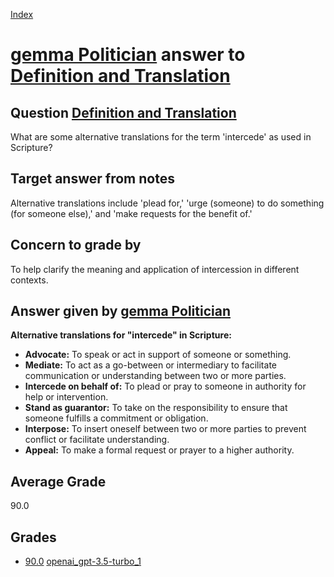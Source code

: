 
[Index](../../../index.md)
# [gemma Politician](../../answering_models/gemma_Politician.md) answer to [Definition and Translation](../../questions/Definition_and_Translation.md)

## Question [Definition and Translation](../../questions/Definition_and_Translation.md)
What are some alternative translations for the term 'intercede' as used in Scripture?

## Target answer from notes
Alternative translations include 'plead for,' 'urge (someone) to do something (for someone else),' and 'make requests for the benefit of.'

## Concern to grade by
To help clarify the meaning and application of intercession in different contexts.

## Answer given by [gemma Politician](../../answering_models/gemma_Politician.md)
**Alternative translations for "intercede" in Scripture:**

* **Advocate:** To speak or act in support of someone or something.
* **Mediate:** To act as a go-between or intermediary to facilitate communication or understanding between two or more parties.
* **Intercede on behalf of:** To plead or pray to someone in authority for help or intervention.
* **Stand as guarantor:** To take on the responsibility to ensure that someone fulfills a commitment or obligation.
* **Interpose:** To insert oneself between two or more parties to prevent conflict or facilitate understanding.
* **Appeal:** To make a formal request or prayer to a higher authority.

## Average Grade
90.0

## Grades
 * [90.0](./Definition_and_Translation_grades/openai_gpt-3.5-turbo_1.md) [openai_gpt-3.5-turbo_1](../../grading_models/openai_gpt-3.5-turbo_1.md)

